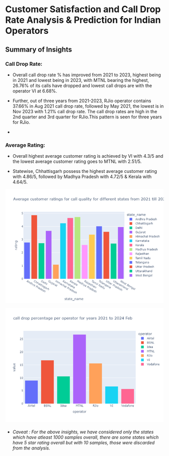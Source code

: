 # Customer Satisfaction and Call Drop Rate Analysis & Prediction for Indian Operators




## Summary of Insights

### Call Drop Rate:
- Overall call drop rate % has improved from 2021 to 2023, highest being in 2021 and lowest being in 2023, with MTNL bearing the highest, 26.76% of its calls have dropped and lowest call drops are with the operator VI at 6.68%.

- Further, out of three years from 2021-2023, RJio operator contains 37.66% in Aug 2021 call drop rate, followed by May 2021, the lowest is in Nov 2023 with 1.21% call drop rate. The call drop rates are high in the 2nd quarter and 3rd quarter for RJio.This pattern is seen for three years for RJio.
- 

 

### Average Rating:
- Overall highest average customer rating is achieved by VI with 4.3/5 and the lowest average customer rating goes to MTNL with 2.51/5.


- Statewise, Chhattisgarh possess the highest average customer rating with 4.86/5, followed by Madhya Pradesh with 4.72/5 & Kerala with 4.64/5.

![Customers](Plots/Average%20customer%20ratings%20for%20call%20quality%20for%20different%20states%20from%202021%20till%202024.png)

![Customer Satisfaction](Plots/Overall%20call%20drop%20percentage%20for%20each%20operator.png)


- ###### Caveat : For the above insights, we have considered only the states which have atleast 1000 samples overall, there are some states which have 5 star rating overall but with 10 samples, those were discarded from the analysis.